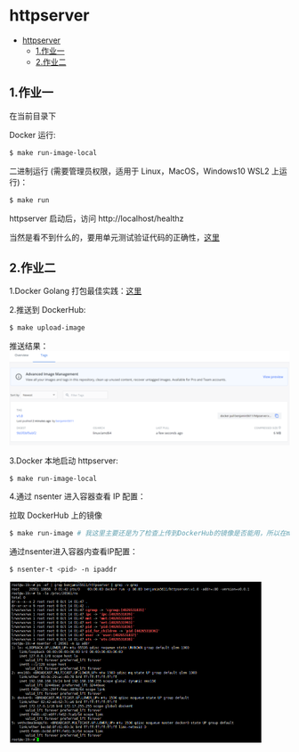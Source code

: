 # httpserver

- [httpserver](#httpserver)
  - [1.作业一](#1作业一)
  - [2.作业二](#2作业二)

## 1.作业一

在当前目录下

Docker 运行:

```bash
$ make run-image-local
```

二进制运行 (需要管理员权限，适用于 Linux，MacOS，Windows10 WSL2 上运行)：

```bash
$ make run
```

httpserver 启动后，访问 http://localhost/healthz

当然是看不到什么的，要用单元测试验证代码的正确性，[这里](https://github.com/startdusk/cncamp-homework/blob/master/httpserver/handler/handler_test.go)

## 2.作业二

1.Docker Golang 打包最佳实践：[这里](https://github.com/startdusk/cncamp-homework/blob/master/httpserver/Dockerfile)

2.推送到 DockerHub:

```bash
$ make upload-image
```

推送结果：
<img src="../assert/dockerpush.png" alt="" style="zoom:50%;" />

3.Docker 本地启动 httpserver:

```bash
$ make run-image-local
```

4.通过 nsenter 进入容器查看 IP 配置：

拉取 DockerHub 上的镜像

```bash
$ make run-image # 我这里主要还是为了检查上传到DockerHub的镜像是否能用，所以在makefile里面拉取了DockerHub上传了的镜像
```


通过nsenter进入容器内查看IP配置：

```bash
$ nsenter-t <pid> -n ipaddr
```

<img src="../assert/in-container.png" alt="" style="zoom:50%;" />


